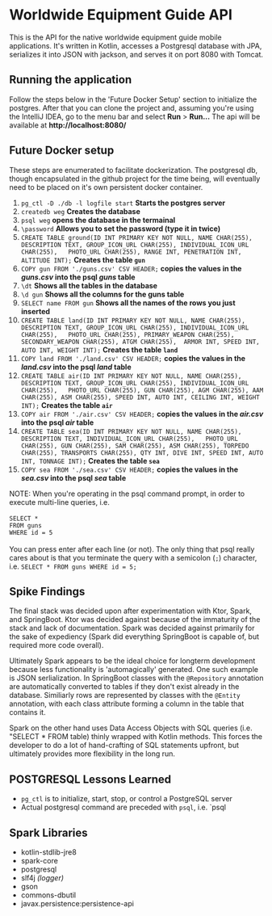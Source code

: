 # Worldwide Equipment Guide API

This is the API for the native worldwide equipment guide mobile applications.
It's written in Kotlin, accesses a Postgresql database with JPA, serializes it into JSON with jackson, and serves it 
on port 8080 with Tomcat.  

## Running the application

Follow the steps below in the 'Future Docker Setup' section to initialize the postgres. After that you can clone the project
and, assuming you're using the IntelliJ IDEA, go to the menu bar and select **Run** > **Run...** The api will be available
at **http://localhost:8080/**

## Future Docker setup

These steps are enumerated to facilitate dockerization.  The postgresql db, though encapsulated in the github project 
for the time being, will eventually need to be placed on it's own persistent docker container.

1. `pg_ctl -D ./db -l logfile start` **Starts the postgres server**
2. `createdb weg` **Creates the database**
3. `psql weg` **opens the database in the termainal**
4. `\password` **Allows you to set the password (type it in twice)**
5. `CREATE TABLE ground(ID INT PRIMARY KEY NOT NULL, NAME CHAR(255), DESCRIPTION TEXT, GROUP_ICON_URL CHAR(255), INDIVIDUAL_ICON_URL CHAR(255),  
           PHOTO_URL CHAR(255), RANGE INT, PENETRATION INT, ALTITUDE INT);` **Creates the table `gun`**
6. `COPY gun FROM './guns.csv' CSV HEADER;` **copies the values in the _guns.csv_ into the psql _guns_ table**
7. `\dt` **Shows all the tables in the database**
8. `\d gun` **Shows all the columns for the guns table**
9. `SELECT name FROM gun` **Shows all the names of the rows you just inserted**
10. `CREATE TABLE land(ID INT PRIMARY KEY NOT NULL, NAME CHAR(255), DESCRIPTION TEXT, GROUP_ICON_URL CHAR(255), INDIVIDUAL_ICON_URL CHAR(255),  
       PHOTO_URL CHAR(255), PRIMARY_WEAPON CHAR(255), SECONDARY_WEAPON CHAR(255), ATGM CHAR(255), 
       ARMOR INT, SPEED INT, AUTO INT, WEIGHT INT);` **Creates the table `land`**
11. `COPY land FROM './land.csv' CSV HEADER;` **copies the values in the _land.csv_ into the psql _land_ table**
12. `CREATE TABLE air(ID INT PRIMARY KEY NOT NULL, NAME CHAR(255), DESCRIPTION TEXT, GROUP_ICON_URL CHAR(255), INDIVIDUAL_ICON_URL CHAR(255),  
       PHOTO_URL CHAR(255), GUN CHAR(255), AGM CHAR(255), AAM CHAR(255), ASM CHAR(255),
       SPEED INT, AUTO INT, CEILING INT, WEIGHT INT);` **Creates the table `air`**
13. `COPY air FROM './air.csv' CSV HEADER;` **copies the values in the _air.csv_ into the psql _air_ table**
14. `CREATE TABLE sea(ID INT PRIMARY KEY NOT NULL, NAME CHAR(255), DESCRIPTION TEXT, INDIVIDUAL_ICON_URL CHAR(255),  
       PHOTO_URL CHAR(255), GUN CHAR(255), SAM CHAR(255), ASM CHAR(255), TORPEDO CHAR(255), TRANSPORTS CHAR(255), QTY INT,
       DIVE INT, SPEED INT, AUTO INT, TONNAGE INT);` **Creates the table `sea`**
15. `COPY sea FROM './sea.csv' CSV HEADER;` **copies the values in the _sea.csv_ into the psql _sea_ table**


NOTE: When you're operating in the psql command prompt, in order to 
execute multi-line queries, i.e. 
<br><br>`SELECT *`
<br>`FROM guns`
<br>`WHERE id = 5`<br><br>
You can press enter after each line (or not).  The only thing that psql really cares about is that you terminate the query
with a semicolon (`;`) character, i.e. `SELECT * FROM guns WHERE id = 5;`
 
## Spike Findings
The final stack was decided upon after experimentation with Ktor, Spark, and SpringBoot.  Ktor was decided against because of the
immaturity of the stack and lack of documentation.  Spark was decided against primarily for the sake of expediency
(Spark did everything SpringBoot is capable of, but required more code overall).

Ultimately Spark appears to be the ideal choice for longterm development because less functionality is 'automagically'
generated.  One such example is JSON serlialization.  In SpringBoot classes with the `@Repository` annotation are
automatically converted to tables if they don't exist already in the database.  Similiarly rows are represented by
classes with the `@Entity` annotation, with each class attribute forming a column in the table that contains it.  
  
Spark on the other hand uses Data Access Objects with SQL queries (i.e. "SELECT * FROM table) thinly wrapped with 
Kotlin methods.  This forces the developer to do a lot of hand-crafting of SQL statements upfront, but ultimately 
provides more flexibility in the long run.
  
## POSTGRESQL Lessons Learned

  * `pg_ctl` is to initialize, start, stop, or control a PostgreSQL 
  server
  * Actual postgresql command are preceded with `psql`, i.e. `psql
  
## Spark Libraries
  
  * kotlin-stdlib-jre8
  * spark-core
  * postgresql
  * slf4j <i>(logger)</i>
  * gson
  * commons-dbutil
  * javax.persistence:persistence-api
  
  